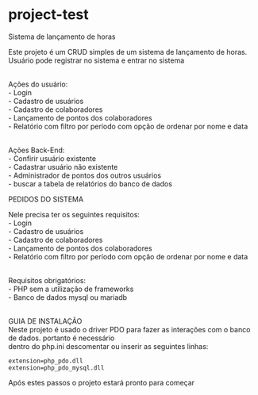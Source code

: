 ﻿# project-test
Sistema de lançamento de horas

Este projeto é um CRUD simples de um sistema de lançamento de horas.
Usuário pode registrar no sistema e entrar no sistema<br><br>

Ações do usuário:<br>
    - Login<br>
    - Cadastro de usuários<br>
    - Cadastro de colaboradores<br>
    - Lançamento de pontos dos colaboradores<br>
    - Relatório com filtro por período com opção de ordenar por nome e data<br><br>

Ações Back-End:<br>
    - Confirir usuário existente<br>
    - Cadastrar usuário não existente<br>
    - Administrador de pontos dos outros usuários<br>
    - buscar a tabela de relatórios do banco de dados<br>

PEDIDOS DO SISTEMA<br>

Nele precisa ter os seguintes requisitos:<br>
    - Login<br>
    - Cadastro de usuários<br>
    - Cadastro de colaboradores<br>
    - Lançamento de pontos dos colaboradores<br>
    - Relatório com filtro por período com opção de ordenar por nome e data<br><br>

Requisitos obrigatórios:<br>
    - PHP sem a utilização de frameworks<br>
    - Banco de dados mysql ou mariadb<br><br>

GUIA DE INSTALAÇÃO<br>
   Neste projeto é usado o driver PDO para fazer as interações com o banco de dados. portanto é necessário<br>
   dentro do php.ini descomentar ou inserir as seguintes linhas:
    
    extension=php_pdo.dll
    extension=php_pdo_mysql.dll
    
Após estes passos o projeto estará pronto para começar
